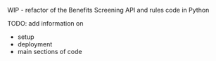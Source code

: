 WIP - refactor of the Benefits Screening API and rules code in Python

TODO: add information on 
- setup
- deployment
- main sections of code
